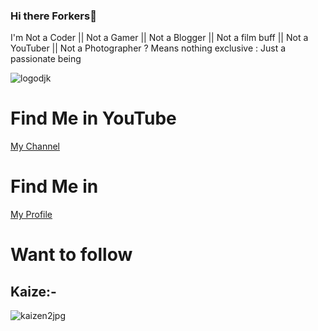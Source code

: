 ### Hi there Forkers👋

<!--
**Programmer7Zilla/Programmer7Zilla** is a ✨ _special_ ✨ repository because its `README.md` (this file) appears on your GitHub profile.

Here are some ideas to get you started:

- 🔭 I’m currently working on ...
- 🌱 I’m currently learning ...
- 👯 I’m looking to collaborate on ...
- 🤔 I’m looking for help with ...
- 💬 Ask me about ...
- 📫 How to reach me: ...
- 😄 Pronouns: ...
- ⚡ Fun fact: ...
-->



I'm Not a Coder
|| Not a Gamer
|| Not a Blogger
|| Not a film buff
|| Not a YouTuber
|| Not a Photographer
? Means nothing exclusive
: Just a passionate being


![logodjk](https://user-images.githubusercontent.com/50417226/102507774-a2825300-40aa-11eb-8cc9-b4f1a125240e.png)


# Find Me in YouTube
[My Channel](https://www.youtube.com/channel/UC45eLbYIrzNpIVvxpOusfBg)
# Find Me in
[My Profile](https://djkolehd239.myportfolio.com/)

# Want to follow
## Kaize:-
![kaizen2jpg](https://user-images.githubusercontent.com/50417226/104616618-82957d80-56b0-11eb-9901-edc738fe6559.jpg)
